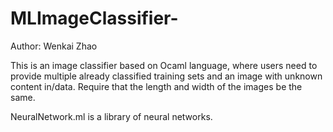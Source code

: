# MLImageClassifier- 
Author: Wenkai Zhao

This is an image classifier based on Ocaml language, 
where users need to provide multiple already classified training sets and an image with unknown content in/data.
Require that the length and width of the images be the same.

NeuralNetwork.ml is a library of neural networks.

